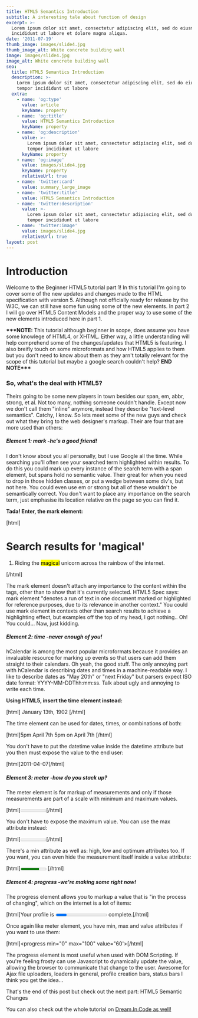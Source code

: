 ```yaml
---
title: HTML5 Semantics Introduction
subtitle: A interesting tale about function of design
excerpt: >-
  Lorem ipsum dolor sit amet, consectetur adipiscing elit, sed do eiusmod tempor
  incididunt ut labore et dolore magna aliqua.
date: '2011-07-19'
thumb_image: images/slide4.jpg
thumb_image_alt: White concrete building wall
image: images/slide4.jpg
image_alt: White concrete building wall
seo:
  title: HTML5 Semantics Introduction
  description: >-
    Lorem ipsum dolor sit amet, consectetur adipiscing elit, sed do eiusmod
    tempor incididunt ut labore
  extra:
    - name: 'og:type'
      value: article
      keyName: property
    - name: 'og:title'
      value: HTML5 Semantics Introduction
      keyName: property
    - name: 'og:description'
      value: >-
        Lorem ipsum dolor sit amet, consectetur adipiscing elit, sed do eiusmod
        tempor incididunt ut labore
      keyName: property
    - name: 'og:image'
      value: images/slide4.jpg
      keyName: property
      relativeUrl: true
    - name: 'twitter:card'
      value: summary_large_image
    - name: 'twitter:title'
      value: HTML5 Semantics Introduction
    - name: 'twitter:description'
      value: >-
        Lorem ipsum dolor sit amet, consectetur adipiscing elit, sed do eiusmod
        tempor incididunt ut labore
    - name: 'twitter:image'
      value: images/slide4.jpg
      relativeUrl: true
layout: post
---
```


# Introduction

Welcome to the Beginner HTML5 tutorial part 1! In this tutorial I'm going to cover some of the new updates and changes made to the HTML specification with version 5. Although not officially ready for release by the W3C, we can still have some fun using some of the new elements. In part 2 I will go over HTML5 Content Models and the proper way to use some of the new elements introduced here in part 1.

**\*\*\*NOTE:** This tutorial although beginner in scope, does assume you have some knowlege of HTML4, or XHTML. Either way, a little understanding will help comprehend some of the changes/updates that HTML5 is featuring. I also breifly touch on some microformats and how HTML5 applies to them but you don't need to know about them as they arn't totally relevant for the scope of this tutorial but maybe a google search couldn't help? **END NOTE\*\*\***

### So, what's the deal with HTML5?

Theirs going to be some new players in town besides our span, em, abbr, strong, et al. Not too many, nothing someone couldn't handle. Except now we don't call them "inline" anymore, instead they describe "text-level semantics". Catchy, I know. So lets meet some of the new guys and check out what they bring to the web designer's markup. Their are four that are more used than others:

##### Element 1: mark -he's a good friend!

I don't know about you all personally, but I use Google all the time. While searching you'll often see your searched term highlighted within results. To do this you could mark up every instance of the search term with a span element, but spans hold no semantic value. Their great for when you need to drop in those hidden classes, or put a wedge between some div's, but not here. You could even use em or strong but all of these wouldn't be semantically correct. You don't want to place any importance on the search term, just emphasise its location relative on the page so you can find it.

**Tada! Enter, the mark element:**

\[html\] <h1>Search results for 'magical'</h1> <ol> <li><span class="removed\_link" title="http://faireytales.com/"> Riding the <mark>magical</mark> unicorn across the rainbow of the internet.</span></li> </ol> \[/html\]

The mark element doesn't attach any importance to the content within the tags, other than to show that it's currently selected. HTML5 Spec says: mark element "denotes a run of text in one document marked or highlighted for reference purposes, due to its relevance in another context." You could use mark element in contexts other than search results to achieve a highlighting effect, but examples off the top of my head, I got nothing.. Oh! You could... Naw, just kidding.

##### Element 2: time -never enough of you!

hCalendar is among the most popular microformats because it provides an invaluable resource for marking up events so that users can add them straight to their calendars. Oh yeah, the good stuff. The only annoying part with hCalendar is describing dates and times in a machine-readable way. I like to describe dates as "May 20th" or "next Friday" but parsers expect ISO date format: YYYY-MM-DDThh:mm:ss. Talk about ugly and annoying to write each time.

**Using HTML5, insert the time element instead:**

\[html\]<time datetime="1902-01-13"> January 13th, 1902 </time> \[/html\]

The time element can be used for dates, times, or combinations of both:

\[html\]<time datetime="17:00">5pm</time> <time datetime="2011-04-07">April 7th</time> <time datetime="2011-04-07T17:00">5pm on April 7th</time> \[/html\]

You don't have to put the datetime value inside the datetime attribute but you then must expose the value to the end user:

\[html\]<time>2011-04-07</time>\[/html\]

##### Element 3: meter -how do you stack up?

The meter element is for markup of measurements and only if those measurements are part of a scale with minimum and maximum values.

\[html\]<meter>9 out of 10 cats</meter>\[/html\]

You don't have to expose the maximum value. You can use the max attribute instead:

\[html\]<meter max="10">9 cats</meter>\[/html\]

There's a min attribute as well as: high, low and optimum attributes too. If you want, you can even hide the measurement itself inside a value attribute:

\[html\]<meter low="-273" high="100" min="12" max="30" optimum="21" value="25"> It's quite warm for this time of year for 25 degrees! </meter> \[/html\]

##### Element 4: progress -we're making some right now!

The progress element allows you to markup a value that is "in the process of changing", which on the internet is a lot of items:

\[html\]Your profile is <progress>60%</progress> complete.\[/html\]

Once again like meter element, you have min, max and value attributes if you want to use them:

\[html\]<progress min="0" max="100" value="60'></progress>\[/html\]

The progress element is most useful when used with DOM Scripting. If you're feeling frosty can use Javascript to dynamically update the value, allowing the browser to communicate that change to the user. Awesome for Ajax file uploaders, loaders in general, profile creation bars, status bars I think you get the idea...

That's the end of this post but check out the next part: HTML5 Semantic Changes

You can also check out the whole tutorial on [Dream.In.Code as well!]( http:=)
